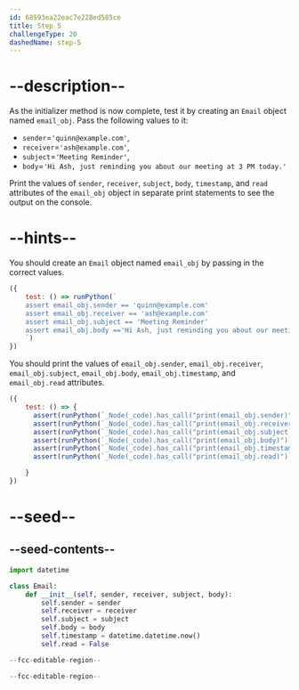 ```yaml
---
id: 68593ea22eac7e228ed585ce
title: Step 5
challengeType: 20
dashedName: step-5
---
```


# --description--

As the initializer method is now complete, test it by creating an `Email` object named `email_obj`. Pass the following values to it:

- `sender`=`'quinn@example.com'`,
- `receiver`=`'ash@example.com'`,
- `subject`=`'Meeting Reminder'`,
- `body`=`'Hi Ash, just reminding you about our meeting at 3 PM today.'`

Print the values of `sender`, `receiver`, `subject`, `body`, `timestamp`, and `read` attributes of the `email_obj` object in separate print statements to see the output on the console.


# --hints--

You should create an `Email` object named `email_obj` by passing in the correct values.

```js
({ 
    test: () => runPython(`
    assert email_obj.sender == 'quinn@example.com'
    assert email_obj.receiver == 'ash@example.com'
    assert email_obj.subject == 'Meeting Reminder'
    assert email_obj.body =='Hi Ash, just reminding you about our meeting at 3 PM today.'
    `) 
})
```

You should print the values of `email_obj.sender`, `email_obj.receiver`, `email_obj.subject`, `email_obj.body`, `email_obj.timestamp`, and `email_obj.read` attributes.

```js
({
    test: () => {
      assert(runPython(`_Node(_code).has_call("print(email_obj.sender)")`));
      assert(runPython(`_Node(_code).has_call("print(email_obj.receiver)")`));
      assert(runPython(`_Node(_code).has_call("print(email_obj.subject)")`));
      assert(runPython(`_Node(_code).has_call("print(email_obj.body)")`));
      assert(runPython(`_Node(_code).has_call("print(email_obj.timestamp)")`));
      assert(runPython(`_Node(_code).has_call("print(email_obj.read)")`));

    }
})
```

# --seed--

## --seed-contents--

```py
import datetime

class Email:
    def __init__(self, sender, receiver, subject, body):
        self.sender = sender
        self.receiver = receiver
        self.subject = subject
        self.body = body
        self.timestamp = datetime.datetime.now()
        self.read = False

--fcc-editable-region--

--fcc-editable-region--
```
